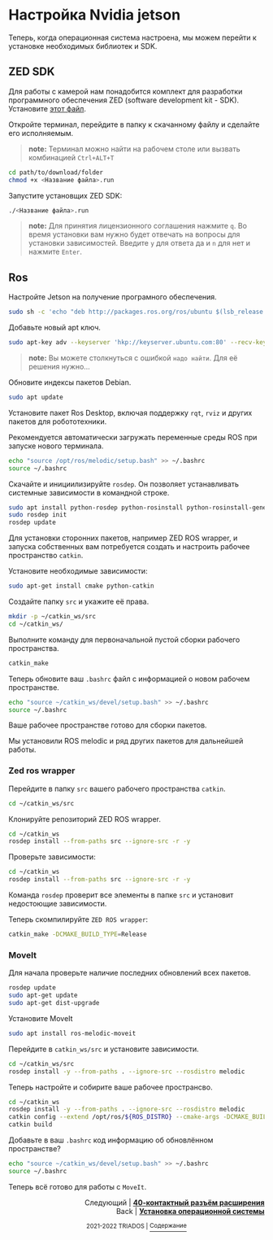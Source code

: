 # Настройка Nvidia jetson

Теперь, когда операционная система настроена, мы можем перейти к установке необходимых библиотек и SDK.

## ZED SDK
Для работы с камерой нам понадобится комплект для разработки программного обеспечения ZED (software development kit - SDK). Установите [этот файл](https://download.stereolabs.com/zedsdk/3.7/jp46/jetsons).

Откройте терминал, перейдите в папку к скачанному файлу и сделайте его исполняемым.

> **note:** Терминал можно найти на рабочем столе или вызвать комбинацией `Ctrl+ALT+T`

```bash
cd path/to/download/folder
chmod +x <Название файла>.run
```

Запустите установщих ZED SDK:
```bash
./<Название файла>.run
```
> **note:** Для принятия лицензионного соглашения нажмите `q`. Во время установки вам нужно будет отвечать на вопросы для установки зависимостей. Введите `y` для ответа да и `n` для нет и нажмите `Enter`.

## Ros

Настройте Jetson на получение програмного обеспечения. 

```bash
sudo sh -c 'echo "deb http://packages.ros.org/ros/ubuntu $(lsb_release -sc) main" > /etc/apt/sources.list.d/ros-latest.list'
```

Добавьте новый apt ключ.

```bash
sudo apt-key adv --keyserver 'hkp://keyserver.ubuntu.com:80' --recv-key C1CF6E31E6BADE8868B172B4F42ED6FBAB17C654
```

> **note:** Вы можете столкнуться с ошибкой `надо найти`. Для её решения нужно...

Обновите индексы пакетов Debian.

```bash
sudo apt update
```

Установите пакет Ros Desktop, включая поддержку `rqt`, `rviz` и других пакетов для робототехники.

Рекомендуется автоматически загружать переменные среды ROS при запуске нового терминала.

```bash
echo "source /opt/ros/melodic/setup.bash" >> ~/.bashrc 
source ~/.bashrc
```

Скачайте и инициилизируйте `rosdep`. Он позволяет устанавливать системные зависимости в командной строке.

```bash
sudo apt install python-rosdep python-rosinstall python-rosinstall-generator python-wstool build-essential
sudo rosdep init 
rosdep update
```

Для установки сторонних пакетов, например ZED ROS wrapper, и запуска собственных вам потребуется создать и настроить рабочее пространство `catkin`.

Установите необходимые зависимости:

```bash
sudo apt-get install cmake python-catkin
```

Создайте папку `src` и укажите её права.
```bash
mkdir -p ~/catkin_ws/src 
cd ~/catkin_ws/
```

Выполните команду для первоначальной пустой сборки рабочего пространства.

```bash
catkin_make
```

Теперь обновите ваш `.bashrc` файл с информацией о новом рабочем пространстве.

```bash
echo "source ~/catkin_ws/devel/setup.bash" >> ~/.bashrc 
source ~/.bashrc
```

Ваше рабочее пространстве готово для сборки пакетов.

Мы установили ROS melodic и ряд других пакетов для дальнейшей работы.

### Zed ros wrapper

Перейдите в папку `src` вашего рабочего пространства `catkin`.

```bash
cd ~/catkin_ws/src
```

Клонируйте репозиторий ZED ROS wrapper.

```bash
cd ~/catkin_ws
rosdep install --from-paths src --ignore-src -r -y
```

Проверьте зависимости:

```bash
cd ~/catkin_ws
rosdep install --from-paths src --ignore-src -r -y
```

Команда `rosdep` проверит все элементы в папке `src` и установит недостоющие зависимости.

Теперь скомпилируйте `ZED ROS wrapper`:

```bash
catkin_make -DCMAKE_BUILD_TYPE=Release
```

### MoveIt

Для начала проверьте наличие последних обновлений всех пакетов.

```bash
rosdep update
sudo apt-get update
sudo apt-get dist-upgrade
```

Установите MoveIt

```bash
sudo apt install ros-melodic-moveit
```

Перейдите в `catkin_ws/src` и установите зависимости.

```bash
cd ~/catkin_ws/src
rosdep install -y --from-paths . --ignore-src --rosdistro melodic
```

Теперь настройте и собирите ваше рабочее пространсво.

```bash
cd ~/catkin_ws
rosdep install -y --from-paths . --ignore-src --rosdistro melodic
catkin config --extend /opt/ros/${ROS_DISTRO} --cmake-args -DCMAKE_BUILD_TYPE=Release
catkin build
```

Добавьте в ваш `.bashrc` код информацию об обновлённом пространстве?

```bash
echo "source ~/catkin_ws/devel/setup.bash" >> ~/.bashrc 
source ~/.bashrc
```

Теперь всё готово для работы с `MoveIt`.

<p align="right">Следующий | <b><a href="40-pin_expansion_header.md">40-контактный разъём расширения</a></b>
<br/>
Back | <b><a href="linux_installation.md">Установка операционной системы</a></b></p>
<p align="center"><sup>2021-2022 TRIADOS | </sup><a href="../README.md#содержание"><sup>Содержание</sup></a></p>
